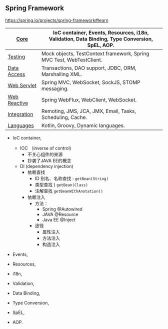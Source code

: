 ## Spring Framework

https://spring.io/projects/spring-framework#learn

| [Core](https://docs.spring.io/spring/docs/5.1.0.RELEASE/spring-framework-reference/core.html#spring-core) | IoC container, Events, Resources, i18n, Validation, Data Binding, Type Conversion, SpEL, AOP. |
| ------------------------------------------------------------ | ------------------------------------------------------------ |
| [Testing](https://docs.spring.io/spring/docs/5.1.0.RELEASE/spring-framework-reference/testing.html#testing) | Mock objects, TestContext framework, Spring MVC Test, WebTestClient. |
| [Data Access](https://docs.spring.io/spring/docs/5.1.0.RELEASE/spring-framework-reference/data-access.html#spring-data-tier) | Transactions, DAO support, JDBC, ORM, Marshalling XML.       |
| [Web Servlet](https://docs.spring.io/spring/docs/5.1.0.RELEASE/spring-framework-reference/web.html#spring-web) | Spring MVC, WebSocket, SockJS, STOMP messaging.              |
| [Web Reactive](https://docs.spring.io/spring/docs/5.1.0.RELEASE/spring-framework-reference/web-reactive.html#spring-webflux) | Spring WebFlux, WebClient, WebSocket.                        |
| [Integration](https://docs.spring.io/spring/docs/5.1.0.RELEASE/spring-framework-reference/integration.html#spring-integration) | Remoting, JMS, JCA, JMX, Email, Tasks, Scheduling, Cache.    |
| [Languages](https://docs.spring.io/spring/docs/5.1.0.RELEASE/spring-framework-reference/languages.html#languages) | Kotlin, Groovy, Dynamic languages.                           |



- IoC container,

  - IOC （inverse of control)
    - 不关心组件的来源
    - 抄袭了JAVA EE的概念
  - DI (dependency injection)
    - 依赖查找
      - ID 别名、名称查找 : `getBean(String)`
      - 类型查找 ) `getBean(Class)`
      - 注解查找 `getBeanWIthAnotation()`
    - 依赖注入
      - 方法：
        - Spring @Autowired
        - JAVA @Resource
        - Java EE @Inject
      - 途径
        - 属性注入
        - 方法注入
        - 构造注入

  

-  Events, 

- Resources, 

- i18n, 

- Validation, 

- Data Binding, 

- Type Conversion, 

- SpEL,

-  AOP.